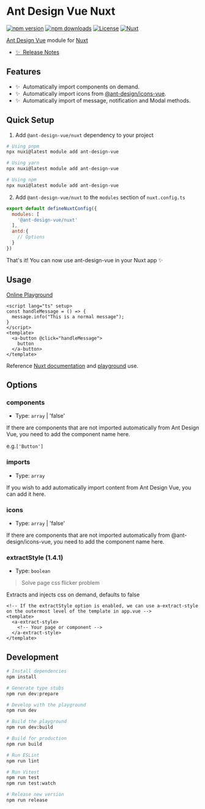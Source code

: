 <!--
Get your module up and running quickly.

Find and replace all on all files (CMD+SHIFT+F):
- Name: Ant Design Vue Nuxt
- Package name: @ant-design-vue/nuxt
- Description: My new Nuxt module
-->

# Ant Design Vue Nuxt

[![npm version][npm-version-src]][npm-version-href]
[![npm downloads][npm-downloads-src]][npm-downloads-href]
[![License][license-src]][license-href]
[![Nuxt][nuxt-src]][nuxt-href]

[Ant Design Vue](https://www.antdv.com) module for [Nuxt](https://nuxt.com/)

- [✨ &nbsp;Release Notes](/CHANGELOG.md)
<!-- - [🏀 Online playground](https://stackblitz.com/github/your-org/@ant-design-vue/nuxt?file=playground%2Fapp.vue) -->
<!-- - [📖 &nbsp;Documentation](https://example.com) -->

## Features

<!-- Highlight some of the features your module provide here -->
- ✨ &nbsp;Automatically import components on demand.
- ✨ &nbsp;Automatically import icons from [@ant-design/icons-vue](https://github.com/ant-design/ant-design-icons/tree/master/packages/icons-vue).
- ✨ &nbsp;Automatically import of message, notification and Modal methods.

## Quick Setup

1. Add `@ant-design-vue/nuxt` dependency to your project

```bash
# Using pnpm
npx nuxi@latest module add ant-design-vue

# Using yarn
npx nuxi@latest module add ant-design-vue

# Using npm
npx nuxi@latest module add ant-design-vue
```

2. Add `@ant-design-vue/nuxt` to the `modules` section of `nuxt.config.ts`

```js
export default defineNuxtConfig({
  modules: [
    '@ant-design-vue/nuxt'
  ],
  antd:{
    // Options
  }
})
```

That's it! You can now use ant-design-vue in your Nuxt app ✨


## Usage

[Online Playground](https://stackblitz.com/~/github.com/antdv-pro/antdv-nuxt-starter)

```vue
<script lang="ts" setup>
const handleMessage = () => {
  message.info("This is a normal message");
}
</script>
<template>
  <a-button @click="handleMessage">
    button
  </a-button>
</template>
```
Reference [Nuxt documentation](https://nuxt.com/docs/guide/directory-structure/components) and [playground](./playground/app.vue) use.

## Options

### components

* Type: `array` | 'false'

If there are components that are not imported automatically from Ant Design Vue, you need to add the component name here.

e.g.`['Button']`

### imports

* Type: `array`

If you wish to add automatically import content from Ant Design Vue, you can add it here.

### icons

* Type: `array` | 'false'

If there are components that are not imported automatically from @ant-design/icons-vue, you need to add the component name here.


### extractStyle (1.4.1)

* Type: `boolean`

> Solve page css flicker problem

Extracts and injects css on demand, defaults to false

```vue
<!-- If the extractStyle option is enabled, we can use a-extract-style on the outermost level of the template in app.vue -->
<template>
  <a-extract-style>
    <!-- Your page or component -->
  </a-extract-style>
</template>
```


## Development

```bash
# Install dependencies
npm install

# Generate type stubs
npm run dev:prepare

# Develop with the playground
npm run dev

# Build the playground
npm run dev:build

# Build for production
npm run build

# Run ESLint
npm run lint

# Run Vitest
npm run test
npm run test:watch

# Release new version
npm run release
```

<!-- Badges -->
[npm-version-src]: https://img.shields.io/npm/v/@ant-design-vue/nuxt/latest.svg?style=flat&colorA=18181B&colorB=28CF8D
[npm-version-href]: https://npmjs.com/package/@ant-design-vue/nuxt

[npm-downloads-src]: https://img.shields.io/npm/dm/@ant-design-vue/nuxt.svg?style=flat&colorA=18181B&colorB=28CF8D
[npm-downloads-href]: https://npmjs.com/package/@ant-design-vue/nuxt

[license-src]: https://img.shields.io/npm/l/@ant-design-vue/nuxt.svg?style=flat&colorA=18181B&colorB=28CF8D
[license-href]: https://npmjs.com/package/@ant-design-vue/nuxt

[nuxt-src]: https://img.shields.io/badge/Nuxt-18181B?logo=nuxt.js
[nuxt-href]: https://nuxt.com
